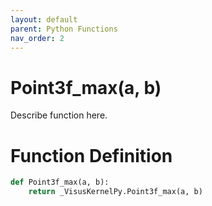 ```yaml
---
layout: default
parent: Python Functions
nav_order: 2
---
```


# Point3f_max(a, b)

Describe function here.

# Function Definition

```python
def Point3f_max(a, b):
    return _VisusKernelPy.Point3f_max(a, b)
```